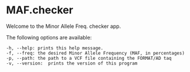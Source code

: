 # MAF.checker

Welcome to the Minor Allele Freq. checker app.

The following options are available:

	-h, --help:	prints this help message.
	-f, --freq:	the desired Minor Allele Frequency (MAF, in percentages)
	-p, --path:	the path to a VCF file containing the FORMAT/AD taq
	-v, --version:	prints the version of this program
